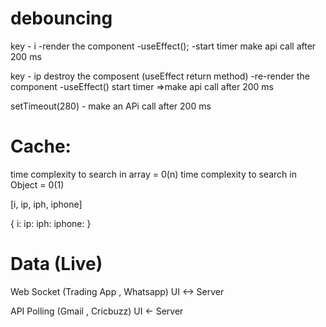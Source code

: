 # debouncing

key - i
-render the component
-useEffect();
-start timer make api call after 200 ms

key - ip
destroy the composent (useEffect return method)
-re-render the component
-useEffect()
start timer ⇒make api call after 200 ms

setTimeout(280) - make an APi call after 200 ms

# Cache:

time complexity to search in array = 0(n)
time complexity to search in Object = 0(1)

[i, ip, iph, iphone]

{
  i:
  ip:
  iph:
  iphone:
}

# Data (Live)

  Web Socket (Trading App , Whatsapp)   UI <-> Server

  API Polling (Gmail , Cricbuzz)        UI <- Server
    

